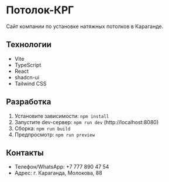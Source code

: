 # Потолок-КРГ

Сайт компании по установке натяжных потолков в Караганде.

## Технологии

- Vite
- TypeScript
- React
- shadcn-ui
- Tailwind CSS

## Разработка

1. Установите зависимости: `npm install`
2. Запустите dev-сервер: `npm run dev` (http://localhost:8080)
3. Сборка: `npm run build`
4. Предпросмотр: `npm run preview`

## Контакты

- Телефон/WhatsApp: +7 777 890 47 54
- Адрес: г. Караганда, Молокова, 88
